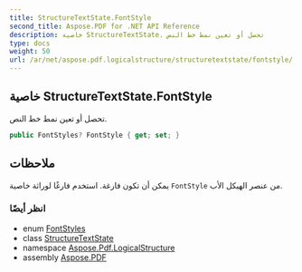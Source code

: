 ```yaml
---
title: StructureTextState.FontStyle
second_title: Aspose.PDF for .NET API Reference
description: خاصية StructureTextState. تحصل أو تعين نمط خط النص
type: docs
weight: 50
url: /ar/net/aspose.pdf.logicalstructure/structuretextstate/fontstyle/
---
```

## خاصية StructureTextState.FontStyle

تحصل أو تعين نمط خط النص.

```csharp
public FontStyles? FontStyle { get; set; }
```

## ملاحظات

يمكن أن تكون فارغة. استخدم فارغًا لوراثة خاصية `FontStyle` من عنصر الهيكل الأب.

### انظر أيضًا

* enum [FontStyles](../../../aspose.pdf.text/fontstyles/)
* class [StructureTextState](../)
* namespace [Aspose.Pdf.LogicalStructure](../../../aspose.pdf.logicalstructure/)
* assembly [Aspose.PDF](../../../)